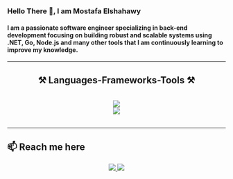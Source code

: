 ### Hello There 👋, I am Mostafa Elshahawy
#### I am a passionate software engineer specializing in back-end development focusing on building robust and scalable systems using .NET, Go, Node.js and many other tools that I am continuously learning to improve my knowledge.


 <hr/>
<h2 align="center">⚒️ Languages-Frameworks-Tools ⚒️</h2>
<br/>
<div align="center">
    <img src="https://skillicons.dev/icons?i=cs,dotnet,go,nodejs,express" />
 <br/>
    <img src="https://skillicons.dev/icons?i=docker,git,postman,mongodb,postgres,mysql,html,css" /><br>
</div>
<br/>
<hr/>

## 📫 Reach me here
</div>
<div align="center"> 
  <a href="mailto:mostafaelshahawy67@gmail.com">
    <img src="https://skillicons.dev/icons?i=gmail" />
  </a>
  <a href="https://www.linkedin.com/in/mostafa-elshahawy-/" target="_blank">
    <img src="https://skillicons.dev/icons?i=linkedin" />
  </a>
  </div>










<!---
Mostafa-Elshahawy/Mostafa-Elshahawy is a ✨ special ✨ repository because its `README.md` (this file) appears on your GitHub profile.
You can click the Preview link to take a look at your changes.
--->
